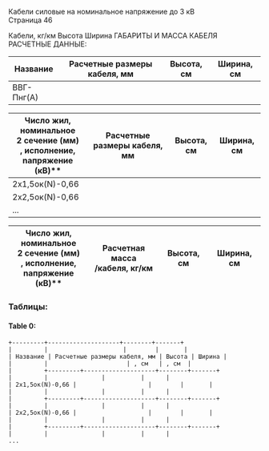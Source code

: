 Кабели силовые на номинальное напряжение до 3 кВ  
Страница 46

Кабели, кг/км Высота Ширина 
ГАБАРИТЫ И МАССА КАБЕЛЯ РАСЧЕТНЫЕ ДАННЫЕ:

| **Название** | **Расчетные размеры кабеля, мм** | **Высота**, см | **Ширина**, см |
|--------------|-----------------------------------|------------------|----------------|
| ВВГ-Пнг(А)   |                                  |                 |                |

| **Число жил,**<br>номинальное<br>2 сечение (мм)<br>, исполнение,<br>nапряжение (кВ)** | **Расчетные размеры кабеля, мм** | **Высота**, см | **Ширина**, см |
|-------------|-------------------------------|---------------|------------|
| 2х1,5ок(N)-0,66 |                                |              |             |
| 2х2,5ок(N)-0,66 |                                |              |             |
| ...         |                                 |              |             |

| **Число жил,**<br>номинальное<br>2 сечение (мм)<br>, исполнение,<br>nапряжение (кВ)** | **Расчетная масса**<br>/кабеля, кг/км | **Высота**, см | **Ширина**, см |
|-------------|----------------------------------------------------|----------|-----------|

### Таблицы:

#### Table 0:
```
+---------+--------------------+--------+-------+
|         |                     |        |       |
| Название | Расчетные размеры кабеля, мм | Высота | Ширина |
|         |                      | , см   | , см  |
|         +---------+--------------------+--------+-------+
|         |               |          |      |
| 2х1,5ок(N)-0,66 |                    |        |       |
|         |               |          |      |
|         +---------+--------------------+--------+-------+
|         |               |          |      |
| 2х2,5ок(N)-0,66 |                    |        |       |
|         |               |          |      |
|         +---------+--------------------+--------+-------+
|         |               |          |      |
...